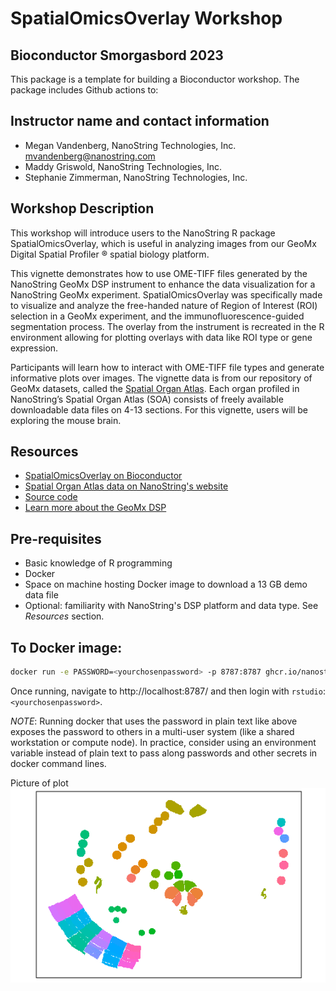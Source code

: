 # SpatialOmicsOverlay Workshop
## Bioconductor Smorgasbord 2023

This package is a template for building a Bioconductor workshop. The package
includes Github actions to:

## Instructor name and contact information
* Megan Vandenberg, NanoString Technologies, Inc. <mvandenberg@nanostring.com>
* Maddy Griswold, NanoString Technologies, Inc.
* Stephanie Zimmerman, NanoString Technologies, Inc.

## Workshop Description
 This workshop will introduce users to the NanoString R package SpatialOmicsOverlay, which is useful in analyzing images from our GeoMx Digital Spatial Profiler &reg; spatial biology platform.

This vignette demonstrates how to use OME-TIFF files generated by the NanoString GeoMx DSP instrument to enhance the data visualization for a NanoString GeoMx experiment. SpatialOmicsOverlay was specifically made to visualize and analyze the free-handed nature of Region of Interest (ROI) selection in a GeoMx experiment, and the immunofluorescence-guided segmentation process. The overlay from the instrument is recreated in the R environment allowing for plotting overlays with data like ROI type or gene expression.

 Participants will learn how to interact with OME-TIFF file types and generate informative plots over images. The vignette data is from our repository of GeoMx datasets, called the [Spatial Organ Atlas](https://nanostring.com/products/geomx-digital-spatial-profiler/spatial-organ-atlas/). Each organ profiled in NanoString’s Spatial Organ Atlas (SOA) consists of freely available downloadable data files on 4-13 sections. For this vignette, users will be exploring the mouse brain.


## Resources
* [SpatialOmicsOverlay on Bioconductor](https://bioconductor.org/packages/release/bioc/html/SpatialOmicsOverlay.html)
* [Spatial Organ Atlas data on NanoString's website](https://nanostring.com/products/geomx-digital-spatial-profiler/spatial-organ-atlas/)
* [Source code](https://github.com/Nanostring-Biostats/SOOBiocWorkshop)
* [Learn more about the GeoMx DSP](https://nanostring.com/products/geomx-digital-spatial-profiler/geomx-dsp-overview/)



## Pre-requisites
* Basic knowledge of R programming
* Docker
* Space on machine hosting Docker image to download a 13 GB demo data file
* Optional: familiarity with NanoString's DSP platform and data type. See *Resources* section.


## To Docker image:

```sh
docker run -e PASSWORD=<yourchosenpassword> -p 8787:8787 ghcr.io/nanostring-biostats/soobiocworkshop
```
Once running, navigate to http://localhost:8787/ and then login with `rstudio`:`<yourchosenpassword>`. 


*NOTE*: Running docker that uses the password in plain text like above exposes the password to others 
in a multi-user system (like a shared workstation or compute node). In practice, consider using an environment 
variable instead of plain text to pass along passwords and other secrets in docker command lines. 


Picture of plot
![image](images/plotSpatialOverlay1.png)